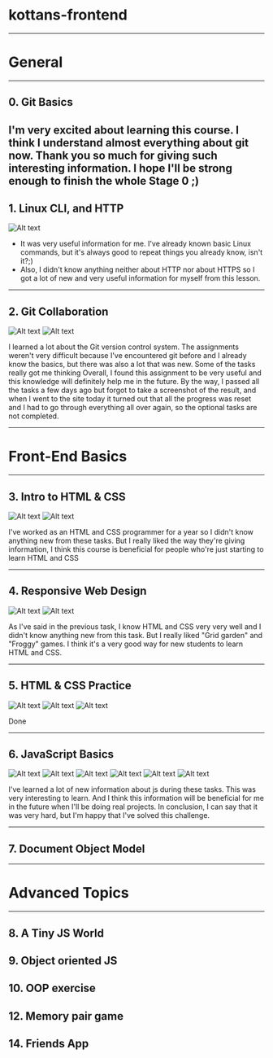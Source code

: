 # kottans-frontend

---

# General

---

## 0. Git Basics
I'm very excited about learning this course. I think I understand almost everything about git now. Thank you so much for giving such interesting information. I hope I'll be strong enough to finish the whole Stage 0 ;)
---
## 1. Linux CLI, and HTTP
![Alt text](task_linux_cli/1.png "Screenshot")
+ It was very useful information for me. I've already known basic Linux commands, but it's always good to repeat things you already know, isn't it?;)
+ Also, I didn't know anything neither about HTTP nor about HTTPS so I got a lot of new and very useful information for myself from this lesson.
---
## 2. Git Collaboration
![Alt text](task_git_collaboration/2.png "Screenshot")
![Alt text](task_git_collaboration/3.png "Screenshot")

I learned a lot about the Git version control system.
The assignments weren't very difficult because I've encountered git before and I already know the basics, but there was also a lot that was new. Some of the tasks really got me thinking
Overall, I found this assignment to be very useful and this knowledge will definitely help me in the future.
By the way, I passed all the tasks a few days ago but forgot to take a screenshot of the result, and when I went to the site today it turned out that all the progress was reset and I had to go through everything all over again, so the optional tasks are not completed.

---

# Front-End Basics

---


## 3. Intro to HTML & CSS
![Alt text](task_html_css_intro/1.png "Screenshot")
![Alt text](task_html_css_intro/2.png "Screenshot")

I've worked as an HTML and CSS programmer for a year so I didn't know anything new from these tasks. But I really liked the way they're giving information, I think this course is beneficial for people who're just starting to learn HTML and CSS

---

## 4. Responsive Web Design
![Alt text](task_responsive_web_design/1.png "Screenshot")
![Alt text](task_responsive_web_design/2.png "Screenshot")

As I've said in the previous task, I know HTML and CSS very very well and I didn't know anything new from this task. But I really liked "Grid garden" and "Froggy" games. I think it's a very good way for new students to learn HTML and CSS.

---

## 5. HTML & CSS Practice
![Alt text](task_html_css_responsibe/1.png "Screenshot")
![Alt text](task_html_css_responsibe/2.png "Screenshot")
![Alt text](task_html_css_responsibe/3.png "Screenshot")

Done

---

## 6. JavaScript Basics
![Alt text](task_js_basics/1.png "Screenshot")
![Alt text](task_js_basics/2.png "Screenshot")
![Alt text](task_js_basics/3.png "Screenshot")
![Alt text](task_js_basics/4.png "Screenshot")
![Alt text](task_js_basics/5.png "Screenshot")
![Alt text](task_js_basics/6.png "Screenshot")

I've learned a lot of new information about js during these tasks. This was very interesting to learn. And I think this information will be beneficial for me in the future when I'll be doing real projects.
In conclusion, I can say that it was very hard, but I'm happy that I've solved this challenge.

---

## 7. Document Object Model

---

# Advanced Topics

---

## 8. A Tiny JS World
## 9. Object oriented JS
## 10. OOP exercise
## 12. Memory pair game
## 14. Friends App